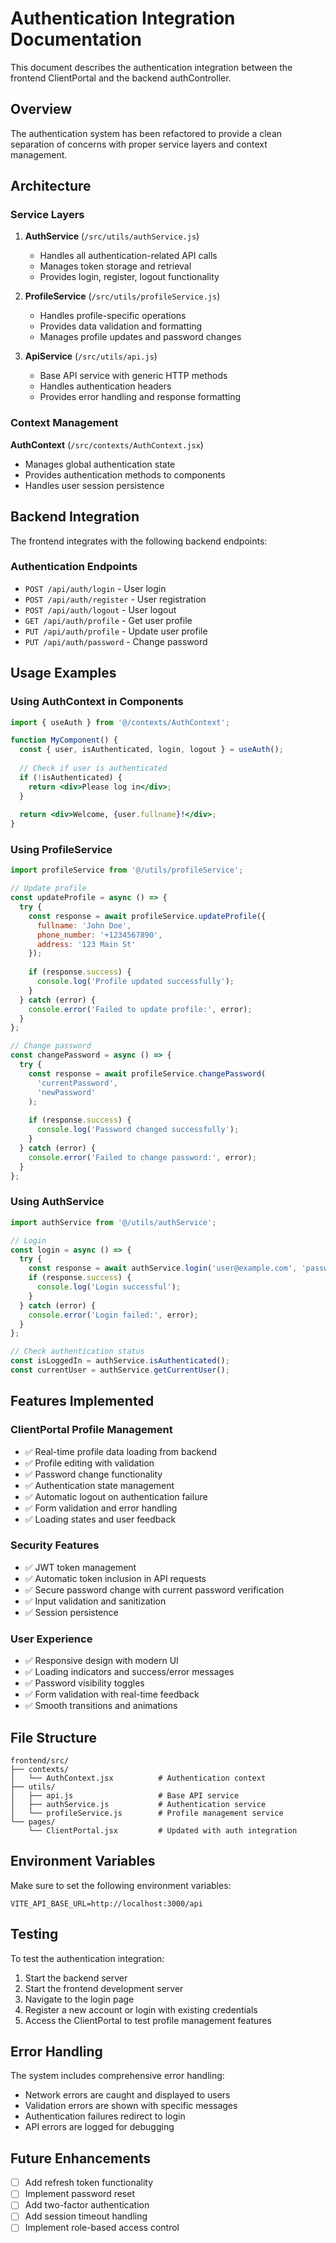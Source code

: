 # Authentication Integration Documentation

This document describes the authentication integration between the frontend ClientPortal and the backend authController.

## Overview

The authentication system has been refactored to provide a clean separation of concerns with proper service layers and context management.

## Architecture

### Service Layers

1. **AuthService** (`/src/utils/authService.js`)
   - Handles all authentication-related API calls
   - Manages token storage and retrieval
   - Provides login, register, logout functionality

2. **ProfileService** (`/src/utils/profileService.js`)
   - Handles profile-specific operations
   - Provides data validation and formatting
   - Manages profile updates and password changes

3. **ApiService** (`/src/utils/api.js`)
   - Base API service with generic HTTP methods
   - Handles authentication headers
   - Provides error handling and response formatting

### Context Management

**AuthContext** (`/src/contexts/AuthContext.jsx`)
- Manages global authentication state
- Provides authentication methods to components
- Handles user session persistence

## Backend Integration

The frontend integrates with the following backend endpoints:

### Authentication Endpoints
- `POST /api/auth/login` - User login
- `POST /api/auth/register` - User registration
- `POST /api/auth/logout` - User logout
- `GET /api/auth/profile` - Get user profile
- `PUT /api/auth/profile` - Update user profile
- `PUT /api/auth/password` - Change password

## Usage Examples

### Using AuthContext in Components

```jsx
import { useAuth } from '@/contexts/AuthContext';

function MyComponent() {
  const { user, isAuthenticated, login, logout } = useAuth();
  
  // Check if user is authenticated
  if (!isAuthenticated) {
    return <div>Please log in</div>;
  }
  
  return <div>Welcome, {user.fullname}!</div>;
}
```

### Using ProfileService

```jsx
import profileService from '@/utils/profileService';

// Update profile
const updateProfile = async () => {
  try {
    const response = await profileService.updateProfile({
      fullname: 'John Doe',
      phone_number: '+1234567890',
      address: '123 Main St'
    });
    
    if (response.success) {
      console.log('Profile updated successfully');
    }
  } catch (error) {
    console.error('Failed to update profile:', error);
  }
};

// Change password
const changePassword = async () => {
  try {
    const response = await profileService.changePassword(
      'currentPassword',
      'newPassword'
    );
    
    if (response.success) {
      console.log('Password changed successfully');
    }
  } catch (error) {
    console.error('Failed to change password:', error);
  }
};
```

### Using AuthService

```jsx
import authService from '@/utils/authService';

// Login
const login = async () => {
  try {
    const response = await authService.login('user@example.com', 'password');
    if (response.success) {
      console.log('Login successful');
    }
  } catch (error) {
    console.error('Login failed:', error);
  }
};

// Check authentication status
const isLoggedIn = authService.isAuthenticated();
const currentUser = authService.getCurrentUser();
```

## Features Implemented

### ClientPortal Profile Management
- ✅ Real-time profile data loading from backend
- ✅ Profile editing with validation
- ✅ Password change functionality
- ✅ Authentication state management
- ✅ Automatic logout on authentication failure
- ✅ Form validation and error handling
- ✅ Loading states and user feedback

### Security Features
- ✅ JWT token management
- ✅ Automatic token inclusion in API requests
- ✅ Secure password change with current password verification
- ✅ Input validation and sanitization
- ✅ Session persistence

### User Experience
- ✅ Responsive design with modern UI
- ✅ Loading indicators and success/error messages
- ✅ Password visibility toggles
- ✅ Form validation with real-time feedback
- ✅ Smooth transitions and animations

## File Structure

```
frontend/src/
├── contexts/
│   └── AuthContext.jsx          # Authentication context
├── utils/
│   ├── api.js                   # Base API service
│   ├── authService.js           # Authentication service
│   └── profileService.js        # Profile management service
└── pages/
    └── ClientPortal.jsx         # Updated with auth integration
```

## Environment Variables

Make sure to set the following environment variables:

```env
VITE_API_BASE_URL=http://localhost:3000/api
```

## Testing

To test the authentication integration:

1. Start the backend server
2. Start the frontend development server
3. Navigate to the login page
4. Register a new account or login with existing credentials
5. Access the ClientPortal to test profile management features

## Error Handling

The system includes comprehensive error handling:

- Network errors are caught and displayed to users
- Validation errors are shown with specific messages
- Authentication failures redirect to login
- API errors are logged for debugging

## Future Enhancements

- [ ] Add refresh token functionality
- [ ] Implement password reset
- [ ] Add two-factor authentication
- [ ] Add session timeout handling
- [ ] Implement role-based access control
